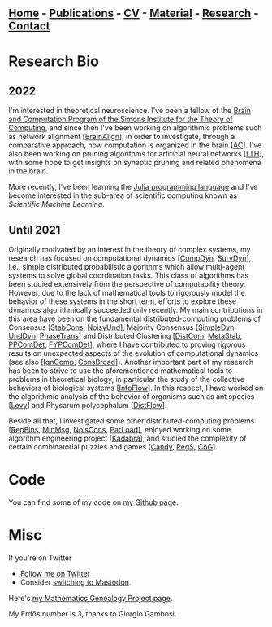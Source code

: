 ## [Home](/ema-webpage/) - [Publications](/ema-webpage/content/publications) - [CV](/ema-webpage/content/cv) - [Material](/ema-webpage/content/material) - [Research](/ema-webpage/content/research) - [Contact](/ema-webpage/content/contact)

# Research Bio

## 2022

I'm interested in theoretical neuroscience. 
I've been a fellow of the [Brain and Computation Program of the Simons Institute for the Theory of Computing](https://simons.berkeley.edu/programs/brain2018), and since then I've been working on algorithmic problems such as network alignment [[BrainAlign]], in order to investigate, through a comparative approach, how computation is organized in the brain [[AC]].
I've also been working on pruning algorithms for artificial neural networks [[LTH]], with some hope to get insights on synaptic pruning and related phenomena in the brain. 

More recently, I've been learning the [Julia programming language](https://julialang.org/) and I've become interested in the sub-area of scientific computing known as *Scientific Machine Learning*.  

## Until 2021

Originally motivated by an interest in the theory of complex systems, my research has focused on computational dynamics [[CompDyn], [SurvDyn]], i.e., simple distributed
probabilistic algorithms which allow multi-agent systems to solve global
coordination tasks. 
This class of algorithms has been studied extensively from the perspective of
computability theory. However, due to the lack of mathematical tools to
rigorously model the behavior of these systems in the short term, efforts to
explore these dynamics algorithmically succeeded only recently. My main
contributions in this area have been on the fundamental distributed-computing
problems of Consensus [[StabCons], [NoisyUnd]], Majority Consensus [[SimpleDyn], [UndDyn], [PhaseTrans]] and Distributed Clustering [[DistCom], [MetaStab], [PPComDet], [FYPComDet]], where I have contributed
to proving rigorous results on unexpected aspects of the evolution of computational dynamics (see also [[IgnComp], [ConsBroad]]). 
Another important part of my research has been to strive to use the aforementioned mathematical tools to problems in theoretical biology, in particular the 
study of the collective behaviors of biological systems [[InfoFlow]]. 
In this respect, I have worked on the algorithmic analysis of the behavior of organisms such as ant species [[Levy]] and Physarum polycephalum [[DistFlow]].

Beside all that, I investigated some other distributed-computing problems [[RepBins], [MinMsg], [NoisCons], [ParLoad]], 
enjoyed working on some algorithm engineering project [[Kadabra]], 
and studied the complexity of certain combinatorial puzzles and games [[Candy], [PegS], [CoG]].

# Code 

You can find some of my code on [my Github page](https://github.com/natema).

# Misc

If you're on Twitter 
- <a href="https://twitter.com/emanatale?ref_src=twsrc%5Etfw" class="twitter-follow-button" data-show-count="false">Follow me on Twitter</a><script async src="https://platform.twitter.com/widgets.js" charset="utf-8"></script>
- Consider [switching to Mastodon](https://joinmastodon.org/).

Here's <a href="https://genealogy.math.ndsu.nodak.edu/id.php?id=238289">my Mathematics Genealogy Project page</a>.

My Erdős number is 3, thanks to Giorgio Gambosi. 


[AC]: https://hal.archives-ouvertes.fr/hal-03479582/
[BrainAlign]: https://hal.archives-ouvertes.fr/hal-03033777
[CNRS]: https://www.cnrs.fr
[COATI]: https://team.inria.fr/coati/team-members 
[Candy]: https://ieeexplore.ieee.org/document/6932866
[CoG]: https://gitlab.com/steven3k/complexity-of-games
[CompDyn]: https://tel.archives-ouvertes.fr/tel-02002681
[ConsBroad]: https://drops.dagstuhl.de/opus/volltexte/2020/11727/
[DistCom]: https://www.sciencedirect.com/science/article/pii/S0304397514009402?via%3Dihub
[DistFlow]: https://dl.acm.org/doi/10.5555/3237383.3237935
[DistSparse]: https://epubs.siam.org/doi/10.1137/1.9781611975994.80
[FYPComDet]: https://epubs.siam.org/doi/10.1137/19M1243026
[I3S]: http://www.i3s.unice.fr
[INRIA]: https://www.inria.fr
[IgnComp]: https://dl.acm.org/doi/10.1145/3087801.3087817
[InfoFlow]: https://journals.plos.org/ploscompbiol/article?id=10.1371/journal.pcbi.1006195
[Kadabra]: https://dl.acm.org/doi/10.1145/3284359
[Levy]: https://hal.archives-ouvertes.fr/hal-02530253v3
[LTH]: https://openreview.net/forum?id=Vjki79-619-
[MetaStab]: https://ojs.aaai.org//index.php/AAAI/article/view/4560 
[MinMsg]: https://link.springer.com/article/10.1007%2Fs00446-018-0330-x
[NoisCons]: https://link.springer.com/article/10.1007%2Fs00446-018-0335-5
[NoisyUnd]: https://link.springer.com/chapter/10.1007%2F978-3-030-54921-3_15
[PPComDet]: https://drops.dagstuhl.de/opus/volltexte/2018/9470/
[ParLoad]: https://dl.acm.org/doi/10.1145/3350755.3400232
[PegS]: https://drops.dagstuhl.de/opus/volltexte/2016/5870/
[PhaseTrans]: https://dl.acm.org/doi/10.5555/3237383.3237499
[RepBins]: https://link.springer.com/article/10.1007%2Fs00446-017-0320-4
[SimpleDyn]: https://link.springer.com/article/10.1007%2Fs00446-016-0289-4
[StabCons]: https://epubs.siam.org/doi/10.1137/1.9781611974331.ch46
[SurvDyn]: https://dl.acm.org/doi/10.1145/3388392.3388403
[UCA]: http://univ-cotedazur.fr 
[UndDyn]: https://epubs.siam.org/doi/10.1137/1.9781611973730.27
